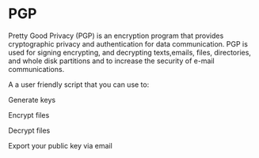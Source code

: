 # PGP

Pretty Good Privacy (PGP) is an encryption program that provides cryptographic privacy and authentication for data communication. PGP is used for signing encrypting, and decrypting texts,emails, files, directories, and whole disk partitions and to increase the security of e-mail communications. 

A a user friendly script that you can use to:
 
 Generate keys
 
 Encrypt files
 
 Decrypt files
 
 Export your public key via email
